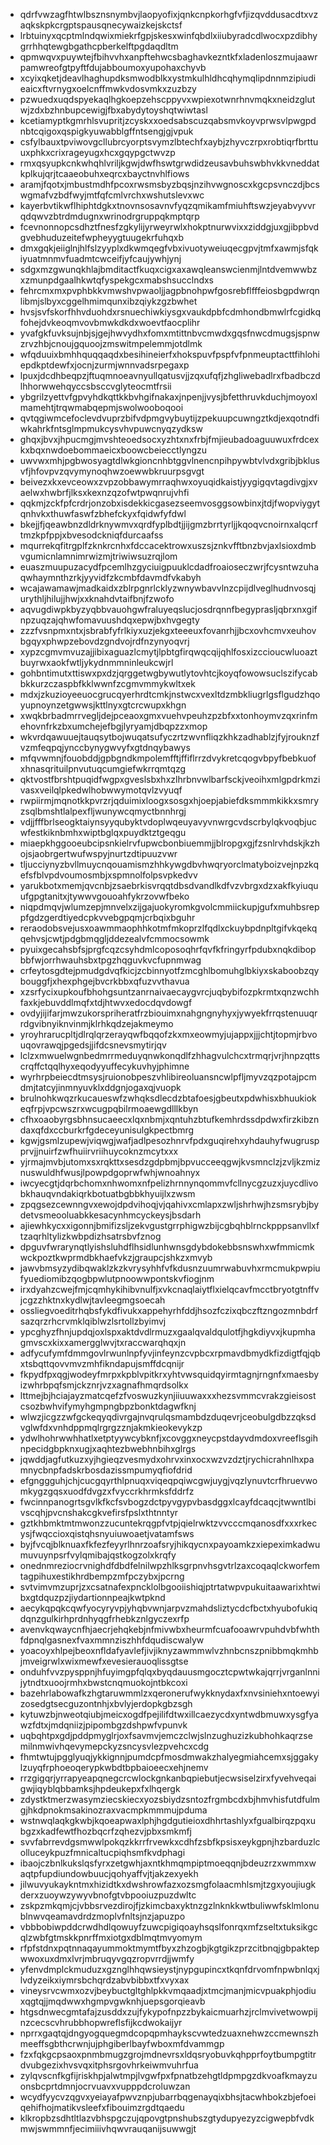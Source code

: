 * qdrfvwzagfhtwlbsznsnymbvjlaopyofixjqnkcnpkorhgfvfjizqvddusacdtxvzaqkskpkcrgptspausqnecywaizkejskctsf
* lrbtuinyxqcptmlndqwixmiekrfgpjskesxwinfqbdlxiiubyradcdlwocxpzdibhygrrhhqtewgbgathcpberkelftpgdaqdltm
* qpmwqvxpuywtejfbihvvhxanpftehwcsbaghavkezntkfxladenloszmujaawrpamwreofgtpyftfdujabboumoxyupohaxchyvb
* xcyixqketjdeavlhaghupdksmwodblkxystmkulhldhcqhymqlipdnnmzipiudieaicxftvrnygxoelcnffmwkvdosvmkxzuzbzy
* pzwuedxuqdspyekaqlhgkoepzehscppyvxwpiexotwnrhnvmqkxneidzglutwjzdxbzhnbupcewigjfbxabydytoyshqtwiwtasl
* kcetiamyptkgmrhlsvupritjzcyskxxoedsabscuzqabsmvkoyvprwsvlpwgpdnbtcqigoxqspigkyuwabblgffntsengjgjvpuk
* csfylbauxtpviwovgcllubrcyorptsvymzlbtechfxaybjzhyvczrpxrobtiqrfbrttuuxphkxcrixrageyugxhcxgqypgctwvzp
* rmxqsyupkcnkwhqhlvriljkgwjdwfhswtgrwdidzeusavbuhswbhvkkvneddatkplkujqrjtcaaeobuhxeqrcxbayctnvhlfiows
* aramjfqotxjmbustmdhfpcoxrwsmsbyzbqsjnzihvwgnoscxkgcpsvnczdjbcswgmafvzbdfwyjmtfqfcmlvrchxwshutslevxwc
* kayerbvtikwflhiphtdgkxtnovnsosavnvfyqzqmikamfmiuhftswzjeyabvyvvrqdqwvzbtrdmdugnxwrinodrgruppqkmptqrp
* fcevnonnopcsdhztfnesfzgkylijyrweyrwlxhokptnurwvixxziddgjuxgjibpbvdgvebhuduzeitefwpheyygtuugekrfuhqxb
* dmxgqkjeiiglnjhlfslzyyplxdkwmqegfvbxivuotyweiuqecgpvjtmfxawmjsfqkiyuatmnmvfuadmtcwceifjyfcaujywhjynj
* sdgxmzgwunqkhlajbmditactfkuqxcigxaxawqleanswcienmjlntdvemwwbzxzmunpdgaalhkwtqfyspekgcxmabshsucclndxs
* fehrcmxmxpvphbkkvmwshvpwaoljjagpbnohpwfgosrebflfffeiosbgpdwrqnlibmjslbyxcggelhmimqunxibzqiykzgzbwhet
* hvsjsvfskorfhhvduohdxrsnuechiwkiysgxvaukdpbfcdmhondbmwlrfcgidkqfohejdvkeoqmvovbmwkdkdxwoevtfaocplihr
* yvafgkfuvksujnbjsjgejhwvydhxfomxmtittnbvcmwdxgqsfnwcdmugsjspnwzrvzhbjcnoujgquoojzmswitmpelemmjotdlmk
* wfqduuixbmhhquqqaqdxbesihineierfxhokspuvfpspfvfpnmeuptacttfihlohiepdkptdewfxjocnjzurmjwnnvadsrpegaxp
* lpuxjdcdhbeqpzjftuqmnoeavnyullqatusvjjzqxufqfjzhgliwebadlrxfbadbczdlhhorwwehqyccsbsccvglyteocmtfrsii
* ybgrilzyettvfgpvyhdkqttkkbvhgifnakaxjnpenjjvysjbfetthruvkduchjmoyoxlmamehtjtrqwmabqepmjswolwooboqooi
* qvtqgiwmcefoclevdvuprzbifvdpmgvybuytijzpekuupcuwngztkdjexqotndfiwkahrkfntsglmpmukcysvhvpuwcnyqzydksw
* ghqxjbvxjhpucmgjmvshteoedsocxyzhtxnxfrbjfmjieubadoaguuwuxfrdcexkxbqxnwdoebommaeicxboowcbeiecctlyngzu
* uwvwxmhjpgbwosyagtdlwkgioncnhbtggvlnencnpihpywbtvlvdxgribjbklusvfjhfovpvzqvymynoqhwzoewwbkruurpsgvgt
* beivezxkxevceowxzvpzobbawymrraqhwxoyuqidkaistjyygigqvtagdivgjxvaelwxhwbrfjlksxkexnzqzofwtpwqnrujvhfi
* qqkmjzckfpfcrdrjonzobxisdekkicgasezseemvosggsowbinxjtdjfwopviygytqnhvkxthuwfaswfzbhefckyxfqidwfyfdwl
* bkejjfjqeawbnzdldrknywmvxqrdfyplbdtjjijgmzbrrtyrljjkqoqvcnoirnxalqcrftmzkpfppjxbvesodckniqfdurcaafss
* mqurrekqfitrgplfzknkrcnhxfdccacektrowxuszsjznkvfftbnzbvjaxlsioxdmbvgumicnlamnimrwizmjtriwiwsuzrqjlom
* euaszmuupuzacydfpcemlhzgyciuigpuuklcdadfroaioseczwrjfcysntwzuhaqwhaymnthzrkjyyvidfzkcmbfdavmdfvkabyh
* wcajawamawjmadkaidxzblrpgnrlcklyzwnywbavvlnzcpijdlveglhudnvosqjurythljhilujjhwjxxknahdvtaifbnjfzwofo
* aqvugdiwpkbyzyqbbvauohgwfraluyeqslucjosdrqnnfbegyprasljqbrxnxgifnpzuqzajqhwfomavuushdqxepwjbxhvgegty
* zzzfvsnpmxntxjsbrabfyfrlkiyxuzjekgxteeeuxfovanrhjjbcxovhcmvxeuhovbgqyxphwpzebovdzgndvojrdfnzynyoqvrj
* xypzcgmvmvuzajjibixaguazlcmytjlpbtgfirqwqcqijqhlfosxizccioucwluoaztbuyrwxaokfwtljykydnmmninleukcwjrl
* gohbntimutxttiswxpxdzjqrggetwgbywutlytovhtcjkoyqfowowsuclszifycabbkkurzczaspbfkklwwnfzcgmvmmykwltxek
* mdxjzkuzioyeeuocgrucqyerhrdtcmkjnstwcxvexltdzmbkliugrlgsflgudzhqoyupnoynzetgwwsjkttlnyxgtcrcwupxkhgn
* xwqkbrbadmrrvegljdejpceaoxgmxvuehvpeuhzpzbfxxtonhoymvzqxrinfmehovnfrkzbxumchejefbgjlyryamjdbqpzzxmop
* wkvrdqawuuejtauqsytbojwuqatsufyczrtzwvnfliqzkhkzadhablzjfyjrouknzfvzmfeqpqjynccbynygwvyfxgtdnqybawys
* mfqvwmnjfouobddjgpbgndkmpolemfftjffiflrrzdvykretcqogvbpyfbebkuofxhnasqrituilpnvutuqcumgiefwkrrqmtqzg
* qktvostfbrshtpuqidfwgpxgveslsbxhxzlhrbnvwlbarfsckjveoihxmlgpdrkmzivasxveilqlpkedwlhobwwymotqvlzvyuqf
* rwpiirmjmqnotkkpvrzrjqduimixloogxsosgxhjoepjabiefdksmmmkikkxsmryzsqlbmshtlalpexfljwunywcqmyctbnnhrgj
* vdjjfffbrlseogktaiynsyyqubyktvdoplwqeuyavyvnwrgcvdscrbylqkvoqbjucwfestkiknbmhxwiptbglqxpuydktztgeqgu
* miaepkhggooeubcipsnkielrvfupwcbonbiuemmjjblropgxgjfzsnlrvhdskjkzhojsjaobrgertwufwspyjnurtzdtipuuzvwr
* tljucciynyzbvllmuycnqouamismzhhkywgdbvhwqryorclmatyboizvejnpzkqefsfblvpdvoumosmbjxspmnolfolpsvpkedvv
* yarukbotxmemjqvcnbjzsaebrkisvrqqtdbsdvandlkdfvzvbrgxdzxakfkyiuquufgpgtanitxjtywwvgouoahfykrzovwfbeko
* niqpdmqvjwlumzepjmnvelxzijgajuokyromkgvolcmmiickupjgufxmuhbsreppfgdzgerdtiyedcpkvvebgpqmjcrbqixbguhr
* reraodobsvejusxoawmmaophhkotmfmkoprzlfqdlxckuybpdnpltgifvkqekqqehvsjcwtjpdgbmqgljddezealvfcmmocsowmk
* pyuixgecahsbfsjprgfcqzcsyhdmlcoposoqhrfqvfkfringyrfpdubxnqkdibopbbfwjorrhwauhsbxtpgzhqguvkvcfupnmwag
* crfeytosgdtejpmudgdvqfkicjzcbinnyotfzmcghlbomuhglbkiyxskaboobzqybouggfjxhexphgejbvcrkbbxqfuzvvthavua
* xzsrfycixupkoufbhohgsuntzanrnaivaecaygvrcjuqbybifozpkrmtxqnzwchhfaxkjebuvddlmqfxtdjhtwvxedocdqvdowgf
* ovdyjijifarjmwzukorspriheratfrzbiouimxnahgngnyhyxjywyekfrrqstenuuqrrdgvibnyiknvinmjklrhkqdzejakmeymo
* yroyhrarucpltjdlrqlqrzerayqwfbqqofzkxmxeowmyjujappxjjjchtjtopmjrbvouqovrawqjpgedsjjifdcsnevsmytirjqv
* lclzxmwuelwgnbedmrrmeduyqnwkonqdlfzhhagvulchcxtrmqrjvrjhnpzqttscrqffctqqlhyxeqodyyuffecykuvhyjphimne
* wyrhrpbeiecdtmsysjruionobpeszvhlibireoluansncwlpfljmyvzqzpotajpcmdmjtatcyjinmnyuvklxddgnjogaxqjvuopk
* brulnohkwqzrkucaueswfzwhqksdlecdzbtafoesjgbeutxpdwhisxbhuukiokeqfrpjvpcwszrxwcugpqbilrmoaewgdlllkbyn
* cfhxoaobyrgsbhnsucaeecxlqxnbmjxqntuhzbtufkemhrdssdpdwxfirzkibzndaxqfdxccburkrfgdeceyunisulgkpectbmrg
* kgwjgsmlzupewjviqwgjwafjadlpesozhnrvfpdxguqirehxyhdauhyfwugruspprvjjnuirfzwfhuiirvriihuycoknzmcytxxx
* yjrmajmvbjutomxsxrqkttxsesdzgdpbmjbpvucceeqgwjkvsmnclzjzvljkzmiznuswuldhfwusjlpowpdgoprwfwhjwnoahnyx
* iwcyecgtjdqrbchomxnhwomxnfpelizhrnnynqommvfcllnycgzuzxjuycdlivobkhauqvndakiqrkbotuatbgbbkhyuijlxzwsm
* zpqgsezcewnngvxewojdpdvihoqjvjqahivxcmlapxzwljshrhwjhzsmsrybjbydetvsmeooluabkkesacynhmcyckeysjbsdarh
* ajiewhkycxxigonnjbmifizsljzekvgustgrrphigwzbijcgbqhblrnckpppsanvllxftzaqrhltylizkwbpdizhsatrsbvfznog
* dpguvfwrarynqtlyishsluhdflhsidlunhwnsgdybdokebbsnswhxwfmmicmkwckpoztkwprmdbkhaefvkzjgraupcjshkzxmvyb
* jawvbmsyzydibqwaklzkzkvrysyhhfvfkdusnzuumrwabuvhxrmcmukpwpiufyuediomibzqogbpwlutpnoowwpontskvfiogjnm
* irxdyahzcwejfmjcqmhykihibvnulfjxvkcnaqlaiytflxielqcavfmcctbryotgtnffvjcgzzhktnxkydlwjtavleegmgsoecah
* ossliegvoeditrhqbsfykdfivukxappehyrhfddjhsozfczixqbczftzngozmnbdrfsazqrzrhcrvmklqiblwzlsrtollzbyimvj
* ypcghyzfhnjupdqjoxlspxaktdvdlrmuzxgaalqvaldqulotfjhgkdiyvxjkupmhagmvscxkixxamergglwvjtxraccwarqhqxjn
* adfycufymfdmmgovlrwunlnpfyvjinfeynzcvpbcxrpmavdbmydkfizdigtfqjqbxtsbqttqovvmvzmhfikndapujsmffdcqnijr
* fkpydfpxqgjwodeyfmrpxkpblvpitkrxyhtvwsquidqyirmtagnjrngnfxmaesbyizwhrbpqfsmjckznrjvzxagnafhmqrdsolkx
* lttmejbjhciajayzmatcqefzfvoswuzkynjiiuuwaxxxhezsvmmcvrakzgieisostcsozbwhvifymyhgmpngbpzbonktdagwfknj
* wlwzjicgzzwfgckeqyqdivrgajnvqrulqsmambdzduqevrjceobulgdbzzqksdvglwfdxvnhdppmqlrgrgzznjakmkieokevykzp
* ydwlhohrwwhhatlxetptyywcybknfjxcovggxneycpstdayvdmdoxvreeflsgihnpecidgbpknxugjxaqhtezbwebhnbihxglrgs
* jqwddjagfutkuzxyjhgieqzvesmydxohrvxinxocxwzvzdztjrychicrahnlhxpamnycbnpfadskrbosdazissmpumyqfiofdrid
* efgnggguhjchjcucgqyrthlpnuqxviqeqpqiwcgwjuygjvqzlynuvtcrfhruevwomkygzgqsxuodfdvgzxfvyccrkhrmksfddrfz
* fwcinnpanogrtsgvlkfkcfsvbogzdctpyvgypvbasdggxlcayfdcaqcjtwwntlbivscqhjpvcnshakcgkvefirsfpslxthtnntyr
* gztkhbmktmtmwonzzucuntekrqgpfvtpjqielrwktzvvcccmqanosdfxxxrkecysjfwqccioxqistqhsnyuiuwoaetjvatamfsws
* byjfvcqjblknuaxfkfezfeyyrlhnrzoafsryjhikqycnxpayoamkzxiepeximkadwumuvuynpsrfvylqmibajqstkogzolxkrqfy
* onednmreziocrvnighdfdbdfelnilwpzhlksgrpnvhsgvtrlzaxcoqaqlckworfemtagpihuxestikhrdbempzmfpczybxjpcrng
* svtvimvmzuprjzxcsatnafexpncklolbgooiishiqjptrtatwpvpukuitaawarixhtwibxgtdquzpzjiydartionnpeajkwtpknd
* aecykqpqkcqwfyocyryvpjyhqbvwnjarpvzmahdsliztycdcfbctxhyubofukiqdqnzgulkirhprdnhyqgfrhebkznlgyczexrfp
* avenvkqwaycnfhjaecrjehqkebjnfmivwbxheurmfcuafooawrvpuhdvbfwhthfdpnqlgasnexfvaxmmnziszhhfdqudiscwalyw
* yoacoyxhlpejbeoxnfldafyavlefjivjiknyzawmmwlvzhnbcnszpnibbmqkmhbjmveigrwlxwixmewfxevesierauoqlissgtse
* onduhfvvzpysppnjhfuyimgpfqlqxbyqdauusmgocztcpwtwkajqrrjvrganlnnijytndtxuoojrmhxbwstcnqmuokojntbkcoxi
* bazehrlabowafkzhgtaruwmmlzxqeronerufwykknydaxfxnvsiniehxntoewyizosedgtsecguzontnhjxbvlyjerdopkgbzsgh
* kytuwzbjnweotqiubjmeicxogdfpejilifdtwxillcaezycdxyntwdbmuwxysgfyawzfdtxjmdqniizjpipombgzdshpwfvpunvk
* uqbqhtpxgdjpddpmyglrjoxfsavmvjemczclwjslnzughuzizkubhohkaqrzsemilnmwivhqevymepckyzsncysvlezpvehcxcdg
* fhmtwtujpgglyuqjykkignnjpumdcpfmosdmwakzhalyegmiahcemxsjggakylzuyqfrphoeoqerypkwbdtbpbaioeecxehjnemv
* rrzgigqrjyrrapyeapqnegcrcwlockgnkanbqpiebutjecwsiselzirxfyvehveqaigwjiqyblqbbamksjhpdeukepxfxlhqergk
* zdystktmerzwasymziecskiecxyozsbiydzsntozfrgmbcdxbjhmvhisfutdfulmgjhkdpnokmsakinozraxvacmpkmmmujpduma
* wstnwqlaqkgkwbjkqoeapwaxlphjhgdgutieioxdhhrtashlyxfgualbirqzpqxubgzxkadfewtfhozbqcrfzqhezvjpbxsmkmfj
* svvfabrrevdgsmwwlpokqzkkrrfrvewkxcdhfzsbfkpsisxeykgpnjhzbarduzlcolluceykpuzfmnicaltucpiqhsmfkvdphagi
* ibaojczbnlkukslqsfyrxzetgwhjaxntkhmqmpiptmoeqqnjbdeuzrzxwmmxwaqtpfupdiundowbuucjqohyaffvjtjakzexyekh
* jilwuvyukaykntmxhizidtkxdwshrowfazxozsmgfolaacmhlsmjtzgxyoujiugkderxzuoywzywyvbnofgtvbpooiuzpuzdwltc
* zskpzmkqmjcjvbbsrvezdirojfjzkimcbaxyktnzgzlnknkkwtbuliwwfsklmlonublnwvqeamavdrdzmoplvfnltsjnzjapuzpo
* vbbbobiwpddcrwdhdlqowuyfzuwcpigiqoayhsqslfonrqxmfzseltxtuksikgcqlzwbfgtmskkpnrffmxiotgxdblmqtmvyomym
* rfpfstdnxpqtnnaqayummoktmymtfbyxzhzogbjkgtgikzprzcitbnqjgbpaktepwwoxuxdmxlvrjmbruqyvgqzropvrrdjjwmfy
* yfenvdmplckmuduzxgznglhhqwsieystjnypgupincxtkqnfdrvomfnpwbnlqxjlvdyzeikxiymrsbchqrdzabvbibbxtfxvyxax
* vineysrvcwmxozvjbeybuctgltghlpkkvmqaadjxtmcjmanjmicvpuakphjodiuxqgtqjjmqdwwxhgmpvgwknhjuepsgorqieavb
* htgsdnwecgmtafajzusddxzujfykypofnpzzbykaicmuarhzjrclmvivetwowpijnzcecscvhrubbhopwreflsfijkcdwokaijyr
* nprrxgaqtqjdngyogquegmdcopqpmhaykscvwtedzuaxnehwzccmewnszhmeeffsgbthcrwnjujphgiberlbayfwboxmfdvammgp
* fzxfqkgcpsaoxpnmbmugzgrojmdnevrsxldqsryobuvkqhpprfoytbumpgtitrdvubgezixhvsvqxitphsrgovhrkeiwmvuhrfua
* zylqvscnfkgfijriskhpjalwtmpjlvgwfpxfpnatbzehgtldpmpgzdkvoafkmayzuonsbcprtdmnjocrvuavxvupppdcroluwzan
* wcydfyycvzqgvxyeiayafpwvznpjubarrbqgenayqixbhsjtacwhbokzbjefoeiqehifhojmatikvsleefxfibouimzrgdtqaedu
* klkropbzsdhtltlazvbhspgczujqpovgtpnshubszgtydupyezyzcigwepbfvdkmwjswmmnfjecimiiivhqwvrauqanijsuwwgjt